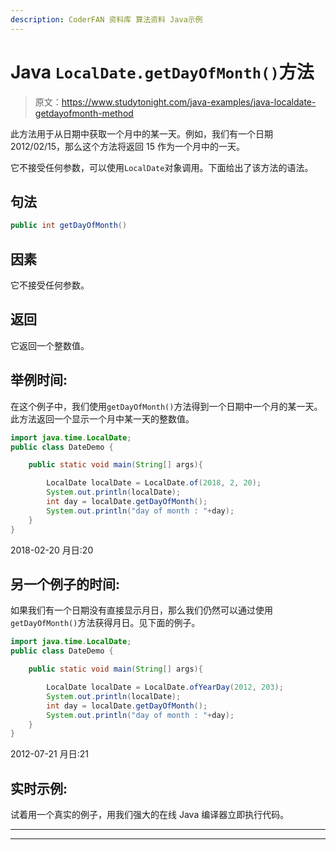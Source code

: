 ```yaml
---
description: CoderFAN 资料库 算法资料 Java示例
---
```


# Java `LocalDate.getDayOfMonth()`方法

> 原文：<https://www.studytonight.com/java-examples/java-localdate-getdayofmonth-method>

此方法用于从日期中获取一个月中的某一天。例如，我们有一个日期 2012/02/15，那么这个方法将返回 15 作为一个月中的一天。

它不接受任何参数，可以使用`LocalDate`对象调用。下面给出了该方法的语法。

## 句法

```java
public int getDayOfMonth()
```

## 因素

它不接受任何参数。

## 返回

它返回一个整数值。

## 举例时间:

在这个例子中，我们使用`getDayOfMonth()`方法得到一个日期中一个月的某一天。此方法返回一个显示一个月中某一天的整数值。

```java
import java.time.LocalDate;
public class DateDemo {

	public static void main(String[] args){  

		LocalDate localDate = LocalDate.of(2018, 2, 20);
		System.out.println(localDate);
		int day = localDate.getDayOfMonth();
		System.out.println("day of month : "+day);
	}
}
```

2018-02-20
月日:20

## 另一个例子的时间:

如果我们有一个日期没有直接显示月日，那么我们仍然可以通过使用`getDayOfMonth()`方法获得月日。见下面的例子。

```java
import java.time.LocalDate;
public class DateDemo {

	public static void main(String[] args){  

		LocalDate localDate = LocalDate.ofYearDay(2012, 203);
		System.out.println(localDate);
		int day = localDate.getDayOfMonth();
		System.out.println("day of month : "+day);
	}
}
```

2012-07-21
月日:21

## 实时示例:

试着用一个真实的例子，用我们强大的在线 Java 编译器立即执行代码。

* * *

* * *
